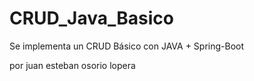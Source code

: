 # CRUD_Java_Basico
Se implementa un CRUD Básico con JAVA + Spring-Boot

por juan esteban osorio lopera
